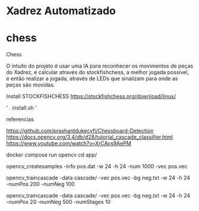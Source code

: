 # Xadrez Automatizado

# chess
Chess

O intuito do projeto é usar uma IA para reconhecer os movimentos de peças do Xadrez, e calcular através do stockfishchess, a melhor jogada possível, e então realizar a jogada, através de LEDs que sinalizam para onde as peças são movidas.

Install STOCKFISHCHESS https://stockfishchess.org/download/linux/

'
. install.sh
'

referencias

https://github.com/prashantdukecyfi/Chessboard-Detection
https://docs.opencv.org/3.4/db/d28/tutorial_cascade_classifier.html
https://www.youtube.com/watch?v=XrCAvs9AePM

docker compose run opencv
cd app/

opencv_createsamples -info pos.dat -w 24 -h 24 -num 1000 -vec pos.vec

opencv_traincascade -data cascade/ -vec pos.vec -bg neg.txt -w 24 -h 24 -numPos 200 -numNeg 100

opencv_traincascade -data cascade/ -vec pos.vec -bg neg.txt -w 24 -h 24 -numPos 20 -numNeg 500 -numStages 10